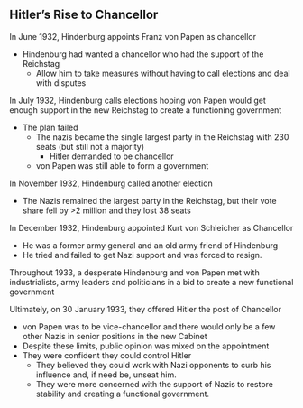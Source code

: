 ## Hitler’s Rise to Chancellor


In June 1932, Hindenburg appoints Franz von Papen as chancellor

- Hindenburg had wanted a chancellor who had the support of the Reichstag
    - Allow him to take measures without having to call elections and deal with disputes

In July 1932, Hindenburg calls elections hoping von Papen would get enough support in the new Reichstag to create a functioning government

- The plan failed
    - The nazis became the single largest party in the Reichstag with 230 seats (but still not a majority)
        - Hitler demanded to be chancellor
    - von Papen was still able to form a government

In November 1932, Hindenburg called another election

- The Nazis remained the largest party in the Reichstag, but their vote share fell by >2 million and they lost 38 seats

In December 1932, Hindenburg appointed Kurt von Schleicher as Chancellor

- He was a former army general and an old army friend of Hindenburg
- He tried and failed to get Nazi support and was forced to resign.

Throughout 1933, a desperate Hindenburg and von Papen met with industrialists, army leaders and politicians in a bid to create a new functional government

Ultimately, on 30 January 1933, they offered Hitler the post of Chancellor

- von Papen was to be vice-chancellor and there would only be a few other Nazis in senior positions in the new Cabinet
- Despite these limits, public opinion was mixed on the appointment
- They were confident they could control Hitler
    - They believed they could work with Nazi opponents to curb his influence and, if need be, unseat him.
    - They were more concerned with the support of Nazis to restore stability and creating a functional government.

